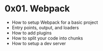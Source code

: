 # 0x01. Webpack
<ul>
<li>How to setup Webpack for a basic project</li>
<li>Entry points, output, and loaders</li>
<li>How to add plugins</li>
<li>How to split your code into chunks</li>
<li>How to setup a dev server</li>
</ul>
